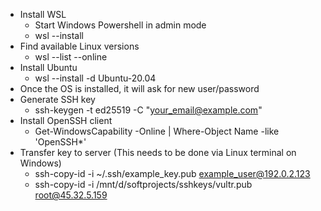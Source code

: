 - Install WSL
  - Start Windows Powershell in admin mode
  - wsl --install
- Find available Linux versions
  - wsl --list --online
- Install Ubuntu
  - wsl --install -d  Ubuntu-20.04
- Once the OS is installed, it will ask for new user/password
- Generate SSH key
  - ssh-keygen -t ed25519 -C "your_email@example.com"
- Install OpenSSH client
  - Get-WindowsCapability -Online | Where-Object Name -like 'OpenSSH*'
- Transfer key to server (This needs to be done via Linux terminal on Windows)
  - ssh-copy-id -i ~/.ssh/example_key.pub example_user@192.0.2.123        
  - ssh-copy-id -i /mnt/d/softprojects/sshkeys/vultr.pub root@45.32.5.159